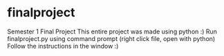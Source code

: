 # finalproject
Semester 1 Final Project
This entire project was made using python :)
Run finalproject.py using command prompt (right click file, open with python)
Follow the instructions in the window :)